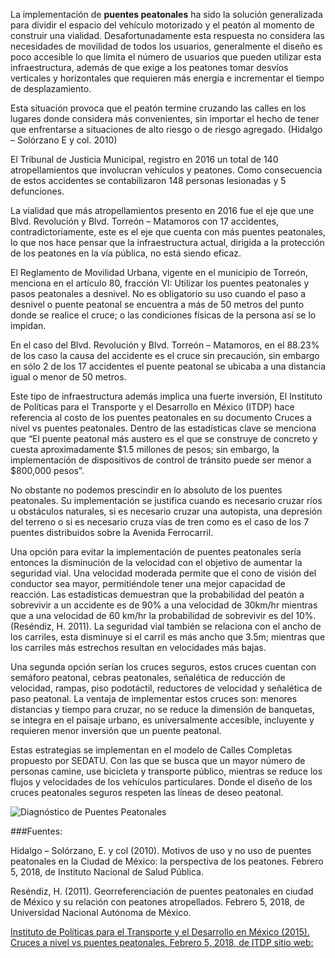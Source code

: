 
La implementación de **puentes peatonales** ha sido la solución generalizada para dividir el espacio del vehículo motorizado y el peatón al momento de construir una vialidad. Desafortunadamente esta respuesta no considera las necesidades de movilidad de todos los usuarios, generalmente el diseño es poco accesible lo que limita el número de usuarios que pueden utilizar esta infraestructura, además de que exige a los peatones tomar desvíos verticales y horizontales que requieren más energía e incrementar el tiempo de desplazamiento.

Esta situación provoca que el peatón termine cruzando las calles en los lugares donde considera más convenientes, sin importar el hecho de tener que enfrentarse a situaciones de alto riesgo o de riesgo agregado. (Hidalgo – Solórzano E y col. 2010)

El Tribunal de Justicia Municipal, registro en 2016 un total de 140 atropellamientos que involucran vehículos y peatones. Como consecuencia de estos accidentes se contabilizaron 148 personas lesionadas y 5 defunciones.

La vialidad que más atropellamientos presento en 2016 fue el eje que une Blvd. Revolución y Blvd. Torreón – Matamoros con 17 accidentes, contradictoriamente, este es el eje que cuenta con más puentes peatonales, lo que nos hace pensar que la infraestructura actual, dirigida a la protección de los peatones en la vía pública, no está siendo eficaz.

El Reglamento de Movilidad Urbana, vigente en el municipio de Torreón, menciona en el artículo 80, fracción VI: Utilizar los puentes peatonales y pasos peatonales a desnivel. No es obligatorio su uso cuando el paso a desnivel o puente peatonal se encuentra a más de 50 metros del punto donde se realice el cruce; o las condiciones físicas de la persona así se lo impidan.

En el caso del Blvd. Revolución y Blvd. Torreón – Matamoros, en el 88.23% de los caso la causa del accidente es el cruce sin precaución, sin embargo en sólo 2 de los 17 accidentes el puente peatonal se ubicaba a una distancia igual o menor de 50 metros.

Este tipo de infraestructura además implica una fuerte inversión, El Instituto de Políticas para el Transporte y el Desarrollo en México (ITDP) hace referencia al costo de los puentes peatonales en su documento Cruces a nivel vs puentes peatonales. Dentro de las estadísticas clave se menciona que “El puente peatonal más austero es el que se construye de concreto y cuesta aproximadamente $1.5 millones de pesos; sin embargo, la implementación de dispositivos de control de tránsito puede ser menor a $800,000 pesos”.

No obstante no podemos prescindir en lo absoluto de los puentes peatonales. Su implementación se justifica cuando es necesario cruzar ríos u obstáculos naturales, si es necesario cruzar una autopista, una depresión del terreno o si es necesario cruza vías de tren como es el caso de los 7 puentes distribuidos sobre la Avenida Ferrocarril.

Una opción para evitar la implementación de puentes peatonales sería entonces la disminución de la velocidad con el objetivo de aumentar la seguridad vial. Una velocidad moderada permite que el cono de visión del conductor sea mayor, permitiéndole tener una mejor capacidad de reacción. Las estadísticas demuestran que la probabilidad del peatón a sobrevivir a un accidente es de 90% a una velocidad de 30km/hr mientras que a una velocidad de 60 km/hr  la probabilidad de sobrevivir es del 10%.(Reséndiz, H. 2011). La seguridad vial también se relaciona con el ancho de los carriles, esta disminuye si el carril es más ancho que 3.5m; mientras que los carriles más estrechos resultan en velocidades más bajas.

Una segunda opción serían los cruces seguros, estos cruces cuentan con semáforo peatonal, cebras peatonales, señalética de reducción de velocidad, rampas, piso podotáctil, reductores de velocidad y señalética de paso peatonal. La ventaja de implementar estos cruces son: menores distancias y tiempo para cruzar, no se reduce la dimensión de banquetas, se integra en el paisaje urbano, es universalmente accesible, incluyente y requieren menor inversión que un puente peatonal.

Estas estrategias se implementan en el modelo de Calles Completas propuesto por SEDATU. Con las que se busca que un mayor número de personas camine, use bicicleta y transporte público, mientras se reduce los flujos y velocidades de los vehículos particulares. Donde el diseño de los cruces peatonales seguros respeten las líneas de deseo peatonal.

<img class="img-responsive" src="puentes-peatonales/puente-peatonal2.png" alt="Diagnóstico de Puentes Peatonales">



###Fuentes:

Hidalgo – Solórzano, E. y col (2010). Motivos de uso y no uso de puentes peatonales en la Ciudad de México: la perspectiva de los peatones. Febrero 5, 2018, de Instituto Nacional de Salud Pública.

Reséndiz, H. (2011). Georreferenciación de puentes peatonales en ciudad de México y su relación con peatones atropellados. Febrero 5, 2018, de Universidad Nacional Autónoma de México.

[Instituto de Políticas para el Transporte y el Desarrollo en México (2015). Cruces a nivel vs puentes peatonales.  Febrero 5, 2018, de ITDP sitio web:](http://mexico.itdp.org/?s=puentes+peatonales&category_name=)
